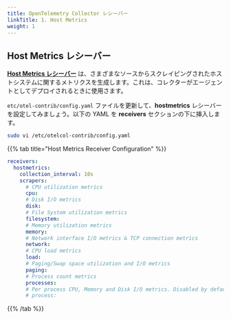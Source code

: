```yaml
---
title: OpenTelemetry Collector レシーバー
linkTitle: 1. Host Metrics
weight: 1
---
```


## Host Metrics レシーバー

[**Host Metrics レシーバー**](https://github.com/open-telemetry/opentelemetry-collector-contrib/blob/main/receiver/hostmetricsreceiver/README.md) は、さまざまなソースからスクレイピングされたホストシステムに関するメトリクスを生成します。これは、コレクターがエージェントとしてデプロイされるときに使用さます。

`etc/otel-contrib/config.yaml` ファイルを更新して、**hostmetrics** レシーバーを設定してみましょう。以下の YAML を **receivers** セクションの下に挿入します。

``` bash
sudo vi /etc/otelcol-contrib/config.yaml
```

{{% tab title="Host Metrics Receiver Configuration" %}}

```yaml {hl_lines="2-22"}
receivers:
  hostmetrics:
    collection_interval: 10s
    scrapers:
      # CPU utilization metrics
      cpu:
      # Disk I/O metrics
      disk:
      # File System utilization metrics
      filesystem:
      # Memory utilization metrics
      memory:
      # Network interface I/O metrics & TCP connection metrics
      network:
      # CPU load metrics
      load:
      # Paging/Swap space utilization and I/O metrics
      paging:
      # Process count metrics
      processes:
      # Per process CPU, Memory and Disk I/O metrics. Disabled by default.
      # process:
```

{{% /tab %}}
